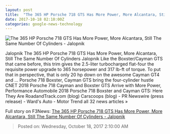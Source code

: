 ```yaml
---
layout: post
title:  "The 365 HP Porsche 718 GTS Has More Power, More Alcantara, Still The Same Number Of Cylinders - Jalopnik"
date: 2017-10-18 02:10:00Z
categories: google-news-technology
---
```


![The 365 HP Porsche 718 GTS Has More Power, More Alcantara, Still The Same Number Of Cylinders - Jalopnik](https://i.kinja-img.com/gawker-media/image/upload/s--WVjkJRHk--/c_fill,fl_progressive,g_center,h_450,q_80,w_800/ujtfhgrq6ydzqmq9k378.jpg)

Jalopnik The 365 HP Porsche 718 GTS Has More Power, More Alcantara, Still The Same Number Of Cylinders Jalopnik Like the Boxster/Cayman GTS that came before, this trim gives the 2.5-liter turbocharged flat-four the requisite power upgrade to 365 horsepower and 317 lb-ft of torque. To put that in perspective, that is only 20 hp down on the awesome Cayman GT4 and ... Porsche 718 Boxster, Cayman GTS bring the four-cylinder hustle CNET 2018 Porsche 718 Cayman and Boxster GTS Arrive with More Power, Performance Automobile 2018 Porsche 718 Boxster and Cayman GTS: Here They Are RoadandTrack.com (blog) Carscoops (blog) - PR Newswire (press release) - Ward's Auto - Motor Trend all 32 news articles »


Full story on F3News: [The 365 HP Porsche 718 GTS Has More Power, More Alcantara, Still The Same Number Of Cylinders - Jalopnik](http://www.f3nws.com/n/NZfcSC)

> Posted on: Wednesday, October 18, 2017 2:10:00 AM
